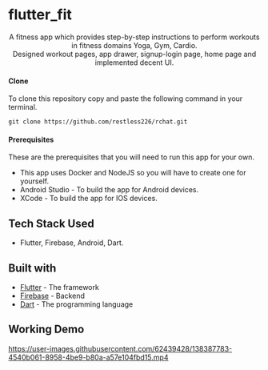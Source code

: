 # flutter_fit

<p align="center">
  A fitness app which provides step-by-step instructions to perform workouts in fitness domains Yoga, Gym, Cardio.<br>
  Designed workout pages, app drawer, signup-login page, home page and implemented decent UI.
</p>

#### Clone
To clone this repository copy and paste the following command in your terminal.

```
git clone https://github.com/restless226/rchat.git
```

#### Prerequisites

These are the prerequisites that you will need to run this app for your own.

- This app uses Docker and NodeJS so you will have to create one for yourself.
- Android Studio - To build the app for Android devices.
- XCode - To build the app for IOS devices.

## Tech Stack Used
- Flutter, Firebase, Android, Dart.

## Built with
- [Flutter](https://flutter.dev/) - The framework
- [Firebase](https://firebase.google.com/) - Backend
- [Dart](https://dart.dev/) - The programming language

## Working Demo
https://user-images.githubusercontent.com/62439428/138387783-4540b061-8958-4be9-b80a-a57e104fbd15.mp4

